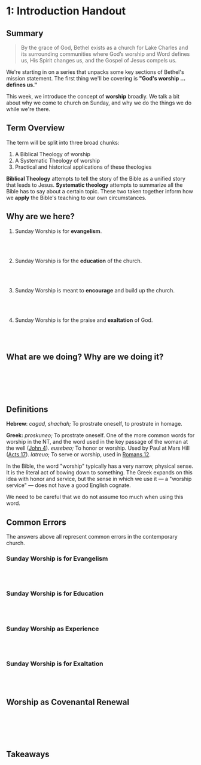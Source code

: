 # 1: Introduction Handout

## Summary

> By the grace of God, Bethel exists as a church for Lake Charles and its surrounding communities where God’s worship and Word defines us, His Spirit changes us, and the Gospel of Jesus compels us.

We're starting in on a series that unpacks some key sections of Bethel's mission statement. The first thing we'll be covering is **"God's worship ... defines us."**

This week, we introduce the concept of **worship** broadly. We talk a bit about why we come to church on Sunday, and why we do the things we do while we're there.

## Term Overview

The term will be split into three broad chunks:

1. A Biblical Theology of worship
2. A Systematic Theology of worship
3. Practical and historical applications of these theologies

**Biblical Theology** attempts to tell the story of the Bible as a unified story that leads to Jesus. **Systematic theology** attempts to summarize all the Bible has to say about a certain topic. These two taken together inform how we **apply** the Bible's teaching to our own circumstances.

## Why are we here?

1. Sunday Worship is for **evangelism**.

<br>
<br>

2. Sunday Worship is for the **education** of the church.

<br>
<br>

3. Sunday Worship is meant to **encourage** and build up the church.

<br>
<br>

4. Sunday Worship is for the praise and **exaltation** of God.

<br>
<br>

## What are we doing? Why are we doing it?

<br>
<br>
<br>
<br>

##  Definitions

**Hebrew**: _cagad, shachah;_ To prostrate oneself, to prostrate in homage. 

**Greek:** _proskuneo;_ To prostrate oneself. One of the more common words for worship in the NT, and the word used in the key passage of the woman at the well ([John 4](https://www.biblegateway.com/passage/?search=John+4&version=NASB)). _eusebeo;_ To honor or worship. Used by Paul at Mars Hill ([Acts 17](https://www.biblegateway.com/passage/?search=Acts+17&version=NASB)). _latreuo_; To serve or worship, used in [Romans 12](https://www.biblegateway.com/passage/?search=Romans+12&version=NASB).

In the Bible, the word "worship" typically has a very narrow, physical sense. It is the literal act of bowing down to something. The Greek expands on this idea with honor and service, but the sense in which we use it — a "worship service" — does not have a good English cognate.

We need to be careful that we do not assume too much when using this word.

## Common Errors

The answers above all represent common errors in the contemporary church.

### Sunday Worship is for Evangelism

<br>
<br>

### Sunday Worship is for Education

<br>
<br>

### Sunday Worship as Experience

<br>
<br>

### Sunday Worship is for Exaltation

<br>
<br>

## Worship as Covenantal Renewal

<br>
<br>
<br>
<br>

## Takeaways

<br>
<br>
<br>
<br>